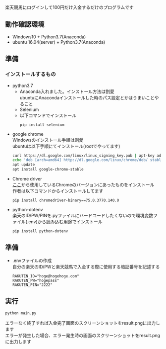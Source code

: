 楽天競馬にログインして100円だけ入金するだけのプログラムです

## 動作確認環境
 - Windows10 + Python3.7(Anaconda)
 - ubuntu 16.04(server) + Python3.7(Anaconda)

## 準備
### インストールするもの
- python3.7
  - Anaconda入れました。インストール方法は割愛  
  ubuntuにAnacondaインストールした時のパス設定とかはうまいことやること
  - Selenium
  - 以下コマンドでインストール
    ~~~
    pip install selenium
    ~~~
- google chrome  
Windowsのインストール手順は割愛  
ubuntuは以下手順にてインストール(rootでやってます)
   ~~~bash
   curl https://dl.google.com/linux/linux_signing_key.pub | apt-key add -
   echo 'deb [arch=amd64] http://dl.google.com/linux/chrome/deb/ stable main' | tee /etc/apt/sources.list.d/google-chrome.list
   apt update
   apt install google-chrome-stable
   ~~~
- Chrome driver  
[ここ](http://chromedriver.chromium.org/downloads)から使用しているChromeのバージョンにあったものをインストール  
作者は以下コマンドからインストールしてます
  ~~~
  pip install chromedriver-binary==75.0.3770.140.0
  ~~~
- python-dotenv  
楽天のID/PW/PINを.pyファイルにハードコードしたくないので環境変数ファイル(.env)から読み込む用途でインストール
  ~~~
  pip install python-dotenv
  ~~~
## 準備
- .envファイルの作成  
自分の楽天のID/PWと楽天競馬で入金する際に使用する暗証番号を記述する
    ~~~
    RAKUTEN_ID="hoge@hogehoge.com"
    RAKUTEN_PW="hogepass"
    RAKUTEN_PIN="2222"
    ~~~

## 実行  
~~~
python main.py
~~~
エラーなく終了すれば入金完了画面のスクリーンショットをresult.pngに出力します  
エラーが発生した場合、エラー発生時の画面のスクリーンショットをresult.pngに出力します
